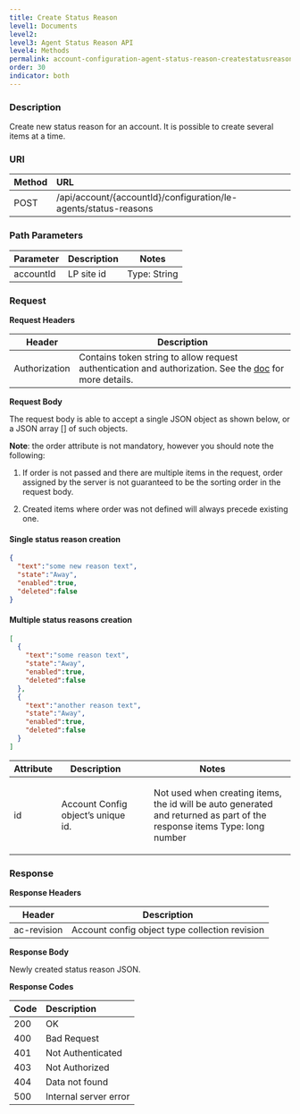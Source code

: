 ```yaml
---
title: Create Status Reason
level1: Documents
level2:
level3: Agent Status Reason API
level4: Methods
permalink: account-configuration-agent-status-reason-createstatusreason.html
order: 30
indicator: both
---
```


### Description

Create new status reason for an account. It is possible to create several items at a time.

### URI

| Method | URL |
| :-------- | :------ |
| POST | /api/account/{accountId}/configuration/le-agents/status-reasons |


### Path Parameters

|Parameter | Description | Notes|
|--- | --- | ---|
|accountId | LP site id | Type: String|

### Request

**Request Headers**

| Header | Description |
| --- | --- |
|Authorization |Contains token string to allow request authentication and authorization. See the [doc](https://docs.google.com/a/liveperson.com/document/d/1FYrfYm9WAD8pMNillj07LZYQWH1KFn2tAYfp_G-wtbY/edit#heading=h.ctslxeskw6k1) for more details. |

**Request Body**

The request body is able to accept a single JSON object as shown below, or a JSON array [] of such objects.

**Note**: the order attribute is not mandatory, however you should note the following:

1.  If order is not passed and there are multiple items in the request, order assigned by the server is not guaranteed to be the sorting order in the request body.

2.  Created items where order was not defined will always precede existing one.

#### Single status reason creation

```json
{
  "text":"some new reason text",
  "state":"Away",
  "enabled":true,
  "deleted":false
}
```

#### Multiple status reasons creation

```json
[
  {
    "text":"some reason text",
    "state":"Away",
    "enabled":true,
    "deleted":false
  },
  {
    "text":"another reason text",
    "state":"Away",
    "enabled":true,
    "deleted":false
  }
]
```

|Attribute | Description | Notes|
|--- | --- | ---|
|id | Account Config object’s unique id. | <ul><il>Not used when creating items, the id will be auto generated and returned as part of the response items </il><il>Type: long number </il>|

### Response

**Response Headers**

|Header | Description|
|--- | ---|
|ac-revision | Account config object type collection revision|


**Response Body**

Newly created status reason JSON.

**Response Codes**

|Code | Description |
|:----|:----|
|200 |OK|
|400 |Bad Request|
|401 |Not Authenticated|
|403 |Not Authorized|
|404 |Data not found|
|500 |Internal server error|

